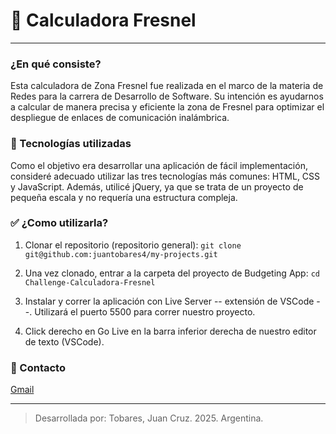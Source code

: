 # 🧮 Calculadora Fresnel
---

### ¿En qué consiste?
Esta calculadora de Zona Fresnel fue realizada en el marco de la materia de Redes para la carrera de Desarrollo de Software. Su intención es ayudarnos a calcular de manera precisa y eficiente la zona de Fresnel para optimizar el despliegue de enlaces de comunicación inalámbrica.

### 🧰 Tecnologías utilizadas
Como el objetivo era desarrollar una aplicación de fácil implementación, consideré adecuado utilizar las tres tecnologías más comunes: HTML, CSS y JavaScript. Además, utilicé jQuery, ya que se trata de un proyecto de pequeña escala y no requería una estructura compleja.

### ✅  ¿Como utilizarla?
1. Clonar el repositorio (repositorio general): 
`git clone git@github.com:juantobares4/my-projects.git`

2. Una vez clonado, entrar a la carpeta del proyecto de Budgeting App: 
`cd Challenge-Calculadora-Fresnel`

3. Instalar y correr la aplicación con Live Server -- extensión de VSCode --. Utilizará el puerto 5500 para correr nuestro proyecto.

4. Click derecho en Go Live en la barra inferior derecha de nuestro editor de texto (VSCode).

### 📧 Contacto
[Gmail](mailto:juantobares4@gmail.com)

---
> Desarrollada por: Tobares, Juan Cruz. 2025. Argentina.